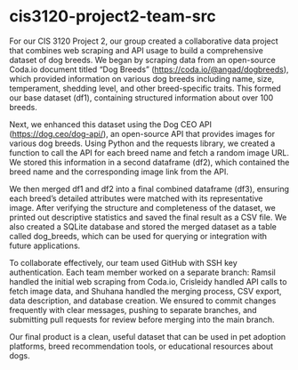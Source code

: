 # cis3120-project2-team-src
For our CIS 3120 Project 2, our group created a collaborative data project that combines web scraping and API usage to build a comprehensive dataset of dog breeds. We began by scraping data from an open-source Coda.io document titled “Dog Breeds” (https://coda.io/@angad/dogbreeds), which provided information on various dog breeds including name, size, temperament, shedding level, and other breed-specific traits. This formed our base dataset (df1), containing structured information about over 100 breeds.

Next, we enhanced this dataset using the Dog CEO API (https://dog.ceo/dog-api/), an open-source API that provides images for various dog breeds. Using Python and the requests library, we created a function to call the API for each breed name and fetch a random image URL. We stored this information in a second dataframe (df2), which contained the breed name and the corresponding image link from the API.

We then merged df1 and df2 into a final combined dataframe (df3), ensuring each breed’s detailed attributes were matched with its representative image. After verifying the structure and completeness of the dataset, we printed out descriptive statistics and saved the final result as a CSV file. We also created a SQLite database and stored the merged dataset as a table called dog_breeds, which can be used for querying or integration with future applications.

To collaborate effectively, our team used GitHub with SSH key authentication. Each team member worked on a separate branch: Ramsil handled the initial web scraping from Coda.io, Crisleidy handled API calls to fetch image data, and Shuhana handled the merging process, CSV export, data description, and database creation. We ensured to commit changes frequently with clear messages, pushing to separate branches, and submitting pull requests for review before merging into the main branch.

 Our final product is a clean, useful dataset that can be used in pet adoption platforms, breed recommendation tools, or educational resources about dogs.
